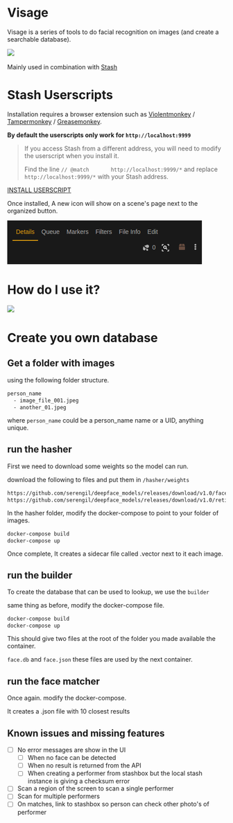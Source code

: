 # Visage

Visage is a series of tools to do facial recognition on images (and create a searchable database). 

![](_media/logo.png)

Mainly used in combination with [Stash](https://github.com/stashapp/stash)

# Stash Userscripts

Installation requires a browser extension such as [Violentmonkey](https://violentmonkey.github.io/) / [Tampermonkey](https://www.tampermonkey.net/) / [Greasemonkey](https://www.greasespot.net/).

**By default the userscripts only work for `http://localhost:9999`**

> If you access Stash from a different address, you will need to modify the userscript when you install it.
>
> Find the line `// @match       http://localhost:9999/*` and replace `http://localhost:9999/*` with your Stash address.

[INSTALL USERSCRIPT](userscript/visage.user.js?raw=1)

Once installed, A new icon will show on a scene's page next to the organized button.

![](_media/face_scan_icon.png)

# How do I use it?

![](_media/example.gif)


# Create you own database

## Get a folder with images

using the following folder structure.

```
person_name
  - image_file_001.jpeg
  - another_01.jpeg
```

where `person_name` could be a person_name name or a UID, anything unique.

## run the hasher

First we need to download some weights so the model can run.

download the following to files and put them in `/hasher/weights`

```
https://github.com/serengil/deepface_models/releases/download/v1.0/facenet512_weights.h5
https://github.com/serengil/deepface_models/releases/download/v1.0/retinaface.h5
```

In the hasher folder, modify the docker-compose to point to your folder of images.
```
docker-compose build
docker-compose up
```

Once complete, It creates a sidecar file called <image name>.vector next to it each image.

## run the builder

To create the database that can be used to lookup, we use the `builder`

same thing as before, modify the docker-compose file.

```
docker-compose build
docker-compose up
```

This should give two files at the root of the folder you made available the container.

`face.db` and `face.json` these files are used by the next container.

## run the face matcher

Once again. modify the docker-compose.

It creates a <image name>.json file with 10 closest results


## Known issues and missing features

- [ ] No error messages are show in the UI
  - [ ] When no face can be detected
  - [ ] When no result is returned from the API
  - [ ] When creating a performer from stashbox but the local stash instance is giving a checksum error
- [ ] Scan a region of the screen to scan a single performer
- [ ] Scan for multiple performers
- [ ] On matches, link to stashbox so person can check other photo's of performer
